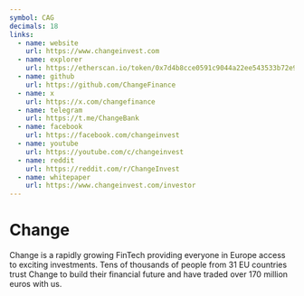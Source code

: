 ```yaml
---
symbol: CAG
decimals: 18
links:
  - name: website
    url: https://www.changeinvest.com
  - name: explorer
    url: https://etherscan.io/token/0x7d4b8cce0591c9044a22ee543533b72e976e36c3
  - name: github
    url: https://github.com/ChangeFinance
  - name: x
    url: https://x.com/changefinance
  - name: telegram
    url: https://t.me/ChangeBank
  - name: facebook
    url: https://facebook.com/changeinvest
  - name: youtube
    url: https://youtube.com/c/changeinvest
  - name: reddit
    url: https://reddit.com/r/ChangeInvest
  - name: whitepaper
    url: https://www.changeinvest.com/investor
---
```


# Change

Change is a rapidly growing FinTech providing everyone in Europe access to exciting investments. Tens of thousands of people from 31 EU countries trust Change to build their financial future and have traded over 170 million euros with us.
